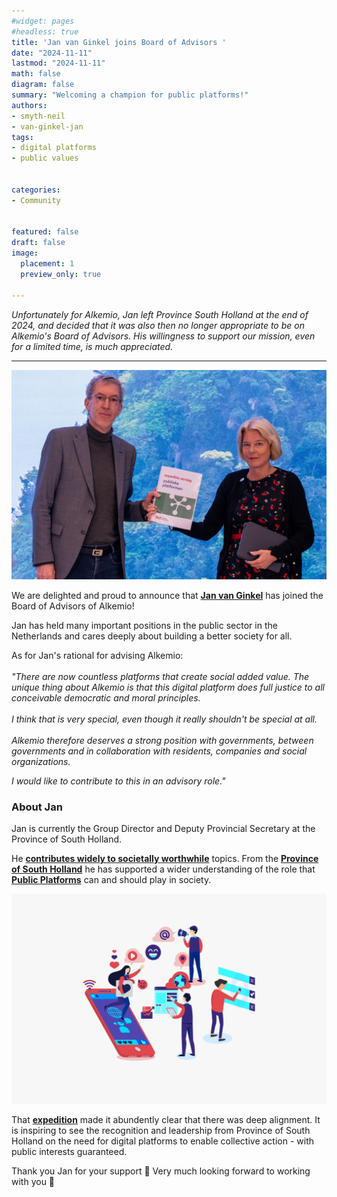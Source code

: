 ```yaml
---
#widget: pages
#headless: true
title: 'Jan van Ginkel joins Board of Advisors '
date: "2024-11-11"
lastmod: "2024-11-11"
math: false
diagram: false
summary: "Welcoming a champion for public platforms!"
authors:
- smyth-neil
- van-ginkel-jan
tags:
- digital platforms
- public values


categories:
- Community


featured: false
draft: false
image:
  placement: 1
  preview_only: true
  
---
```


<i>Unfortunately for Alkemio, Jan left Province South Holland at the end of 2024, and decided that it was also then no longer appropriate to be on Alkemio's Board of Advisors. His willingness to support our mission, even for a limited time, is much appreciated.</i>
<br/>
<hr/>
<img src="./featured.jpg" alt="header" width="1000"/>

We are delighted and proud to announce that <b>[Jan van Ginkel](https://www.linkedin.com/in/janvanginkel1965/)</b> has joined the Board of Advisors of Alkemio! 

Jan has held many important positions in the public sector in the Netherlands and cares deeply about building a better society for all. 

As for Jan's rational for advising Alkemio: 
<br/><br/>
<i>"There are now countless platforms that create social added value. The unique thing about Alkemio is that this digital platform does full justice to all conceivable democratic and moral principles. 
<br/><br/>
I think that is very special, even though it really shouldn't be special at all. 
<br/><br/>
Alkemio therefore deserves a strong position with governments, between governments and in collaboration with residents, companies and social organizations. 

I would like to contribute to this in an advisory role."</i>
<br/>

### About Jan

Jan is currently the Group Director and Deputy Provincial Secretary at the Province of South Holland. 

He <b>[contributes widely to societally worthwhile](https://www.linkedin.com/in/janvanginkel1965/)</b> topics. From the <b>[Province of South Holland](https://pzh.nl)</b> he has supported a wider understanding of the role that <b>[Public Platforms](https://www.zuid-holland.nl/onderwerpen/digitaal-zuid-holland/vervolg-expeditie-publieke-platformen/)</b> can and should play in society. 

<img src="./publieke_platformen.webp" alt="header" width="1000"/>

That <b>[expedition](https://kennis.zuid-holland.nl/evenementen/toekomst-van-publieke-platformen/)</b> made it abundently clear that there was deep alignment. It is inspiring to see the recognition and leadership from Province of South Holland on the need for digital platforms to enable collective action - with public interests guaranteed.  

Thank you Jan for your support 🙏 Very much looking forward to working with you 🤝
